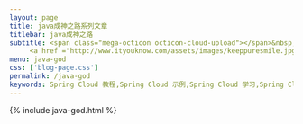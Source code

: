 ```yaml
---
layout: page
title: java成神之路系列文章
titlebar: java成神之路
subtitle: <span class="mega-octicon octicon-cloud-upload"></span>&nbsp;&nbsp;
     <a href ="http://www.ityouknow.com/assets/images/keeppuresmile.jpg">关注公众号：<font color="#00FF00">纯洁的微笑</font>，回复"springcloud"进群交流。</a>
menu: java-god
css: ['blog-page.css']
permalink: /java-god
keywords: Spring Cloud 教程,Spring Cloud 示例,Spring Cloud 学习,Spring Cloud 资源,Spring Cloud
---
```

{% include java-god.html %}